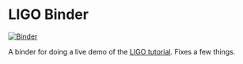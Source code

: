 # LIGO Binder

[![Binder](http://mybinder.org/badge.svg)]([![Binder](http://mybinder.org/badge.svg)](https://beta.mybinder.org/repo/minrk/ligo-binder))

A binder for doing a live demo of the [LIGO tutorial](https://losc.ligo.org/events/GW170104/). Fixes a few things.
